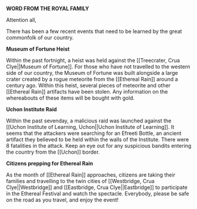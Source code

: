 **WORD FROM THE ROYAL FAMILY** 

Attention all, 

There has been a few recent events that need to be learned by the great commonfolk of our country. 

**Museum of Fortune Heist** 

Within the past fortnight, a heist was held against the [[Treecrater, Crua Clye||Museum of Fortune]]. For those who have not travelled to the western side of our country, the Museum of Fortune was built alongside a large crater created by a rogue meteorite from the [[Ethereal Rain]] around a century ago. Within this heist, several pieces of meteorite and other [[Ethereal Rain]] artifacts have been stolen. Any information on the whereabouts of these items will be bought with gold.  

**Uchon Institute Raid** 

Within the past sevenday, a malicious raid was launched against the [[Uchon Institute of Learning, Uchon||Uchon Institute of Learning]]. It seems that the attackers were searching for an Efreeti Bottle, an ancient artifact they believed to be held within the walls of the Institute. There were 8 fatalities in the attack. Keep an eye out for any suspicious bandits entering the country from the [[Uchon]] border. 

**Citizens prepping for Ethereal Rain** 

As the month of [[Ethereal Rain]] approaches, citizens are taking their families and travelling to the twin cities of [[Westbridge, Crua Clye||Westbridge]] and [[Eastbridge, Crua Clye||Eastbridge]] to participate in the Ethereal Festival and watch the spectacle. Everybody, please be safe on the road as you travel, and enjoy the event!